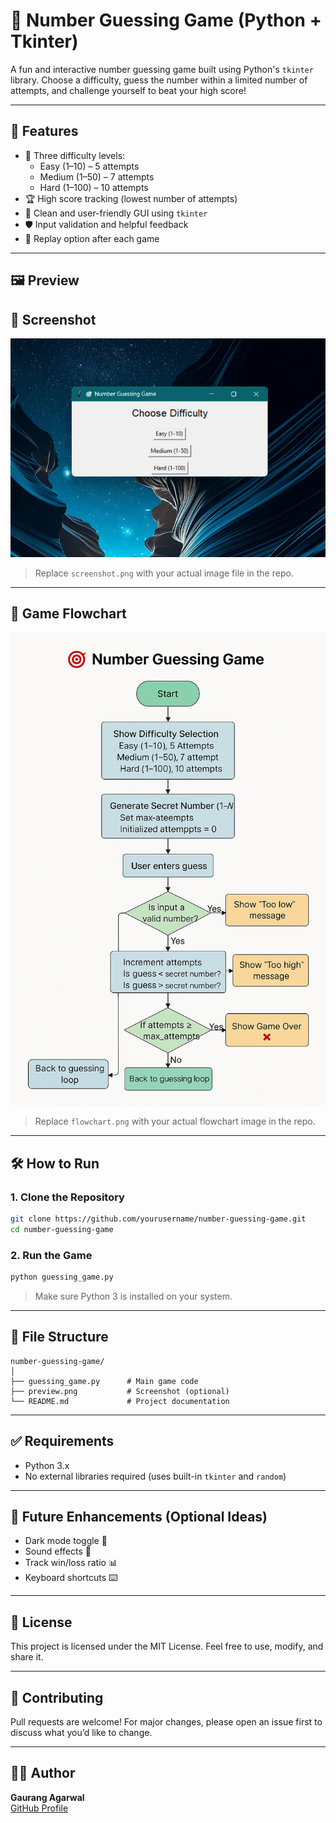 
# 🎯 Number Guessing Game (Python + Tkinter)

A fun and interactive number guessing game built using Python's `tkinter` library. Choose a difficulty, guess the number within a limited number of attempts, and challenge yourself to beat your high score!

---

## 🚀 Features

- 🧠 Three difficulty levels:
  - Easy (1–10) – 5 attempts
  - Medium (1–50) – 7 attempts
  - Hard (1–100) – 10 attempts
- 🏆 High score tracking (lowest number of attempts)
- 🎨 Clean and user-friendly GUI using `tkinter`
- 🛡️ Input validation and helpful feedback
- 🔁 Replay option after each game

---

## 🖼️ Preview

## 📸 Screenshot

![Game Screenshot](Screenshot.png)

> Replace `screenshot.png` with your actual image file in the repo.

---

## 🔁 Game Flowchart

![Game Flowchart](flowchart.png)

> Replace `flowchart.png` with your actual flowchart image in the repo.



---

## 🛠️ How to Run

### 1. Clone the Repository
```bash
git clone https://github.com/yourusername/number-guessing-game.git
cd number-guessing-game
```

### 2. Run the Game
```bash
python guessing_game.py
```

> Make sure Python 3 is installed on your system.

---

## 📂 File Structure

```
number-guessing-game/
│
├── guessing_game.py      # Main game code
├── preview.png           # Screenshot (optional)
└── README.md             # Project documentation
```

---

## ✅ Requirements

- Python 3.x
- No external libraries required (uses built-in `tkinter` and `random`)

---

## 📌 Future Enhancements (Optional Ideas)

- Dark mode toggle 🌙
- Sound effects 🎵
- Track win/loss ratio 📊
- Keyboard shortcuts ⌨️

---

## 📄 License

This project is licensed under the MIT License. Feel free to use, modify, and share it.

---

## 🤝 Contributing

Pull requests are welcome! For major changes, please open an issue first to discuss what you’d like to change.

---

## 🙋‍♂️ Author

**Gaurang Agarwal**  
[GitHub Profile](https://github.com/Gaurang1304)
